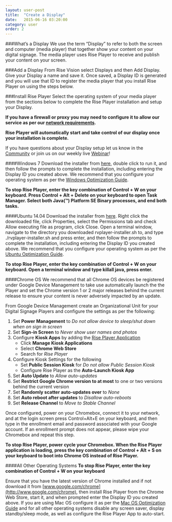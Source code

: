 ```yaml
---
layout: user-post
title:  "Create a Display"
date:   2015-06-16 03:20:00
category: user
order: 2
---
```

###What’s a Display
We use the term “Display” to refer to both the screen and computer (media player) that together show your content on your digital signage. The media player uses Rise Player to receive and publish your content on your screen.

###Add a Display
From Rise Vision select Displays and then Add Display. Give your Display a name and save it. Once saved, a Display ID is generated and you will use that ID to register the media player that you install Rise Player on using the steps below.

###Install Rise Player
Select the operating system of your media player from the sections below to complete the Rise Player installation and setup your Display.

**If you have a firewall or proxy you may need to configure it to allow our service as per our [network requirements](user/advanced/display/network-requirements).**

**Rise Player will automatically start and take control of our display once your installation is complete.**

If you have questions about your Display setup let us know in the [Community](https://community.risevision.com) or join us on our weekly live [Webinar](https://www.risevision.com/webinars)!

####Windows 7
Download the installer from [here](http://install-versions.risevision.com/rvplayer-installer.exe), double click to run it, and then follow the prompts to complete the installation, including entering the Display ID you created above. We recommend that you configure your operating system as per the [Windows Optimization Guide](user/advanced/display/Windows-Optimization).

**To stop Rise Player, enter the key combination of Control + W on your keyboard. Press Control + Alt + Delete on your keyboard to open Task Manager. Select both Java(™) Platform SE Binary processes, and end both tasks.**

####Ubuntu 14.04
Download the installer from [here](http://install-versions.risevision.com/rvplayer-installer.sh). Right click the downloaded file, click Properties, select the Permissions tab and check Allow executing file as program, click Close. Open a terminal window, navigate to the directory you downloaded rvplayer-installer.sh to, and type ./rvplayer-installer.sh and press enter, and then follow the prompts to complete the installation, including entering the Display ID you created above. We recommend that you configure your operating system as per the [Ubuntu Optimization Guide](user/advanced/display/Ubuntu-Optimization).

**To stop Rise Player, enter the key combination of Control + W on your keyboard. Open a terminal window and type killall java, press enter.**

####Chrome OS
We recommend that all Chrome OS devices be registered under Google Device Management to take use automatically launch the the Player and set the Chrome version 1 or 2 major releases behind the current release to ensure your content is never adversely impacted by an update.

From Google Device Management create an Organizational Unit for your Digital Signage Players and configure the settings as per the following:

1. Set **Power Management** to *Do not allow device to sleep/shut down when on sign in screen*
2. Set **Sign-in Screen** to *Never show user names and photos*
3. Configure **Kiosk Apps** by adding the [Rise Player Application](https://chrome.google.com/webstore/detail/rise-vision-chrome-app-pl/mfpgpdablffhbfofnhlpgmokokbahooi)
	* Click **Manage Kiosk Applications**
	* Select **Chrome Web Store**
	* Search for *Rise Player*
4. Configure Kiosk Settings for the following
	* Set **Public Session Kiosk** for *Do not allow Public Session Kiosk*
	* Configure Rise Player as the **Auto-Launch Kiosk App** 
5. Set **Auto Update** to *Allow auto-updates*
6. Set **Restrict Google Chrome version to at most** to one or two versions behind the current version
7. Set **Randomly scatter auto-updates over** to *None*
8. Set **Auto reboot after updates** to *Disallow auto-reboots*
9. Set **Release Channel** to *Move to Stable Channel*

Once configured, power on your Chromebox, connect it to your network, and at the login screen press Control+Alt+E on your keyboard, and then type in the enrollment email and password associated with your Google account. If an enrollment prompt does not appear, please wipe your Chromebox and repeat this step.

**To stop Rise Player, power cycle your Chromebox. When the Rise Player application is loading, press the key combination of Control + Alt + S on your keyboard to boot into Chrome OS instead of Rise Player.**

####All Other Operating Systems
**To stop Rise Player, enter the key combination  of Control + W on your keyboard**

Ensure that you have the latest version of Chrome installed and if not download it from [www.google.com/chrome](http://www.google.com/chrome), then install Rise Player from the Chrome Web Store, start it, and when prompted enter the Display ID you created above. If you are using Mac OS configure it as per the [Mac OS Optimization Guide](user/advanced/display/Mac-Optimization) and for all other operating systems disable any screen saver, display standby/sleep mode, as well as configure the Rise Player App to auto-start.